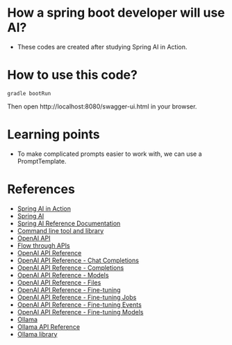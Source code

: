 # How a spring boot developer will use AI?
* These codes are created after studying Spring AI in Action.

# How to use this code?
```declarative
gradle bootRun
```
Then open http://localhost:8080/swagger-ui.html in your browser.

# Learning points
* To make complicated prompts easier to work with, we can use a PromptTemplate.

# References
* [Spring AI in Action](https://www.manning.com/books/spring-ai-in-action)
* [Spring AI](https://spring.io/projects/spring-ai)
* [Spring AI Reference Documentation](https://docs.spring.io/spring-ai/docs/current/reference/html/)
* [Command line tool and library](https://curl.se)
* [OpenAI API](https://platform.openai.com/docs/api-reference)
* [Flow through APIs](https://httpie.io)
* [OpenAI API Reference](https://platform.openai.com/docs/api-reference/chat/create)
* [OpenAI API Reference - Chat Completions](https://platform.openai.com/docs/api-reference/chat/create)
* [OpenAI API Reference - Completions](https://platform.openai.com/docs/api-reference/completions/create)
* [OpenAI API Reference - Models](https://platform.openai.com/docs/api-reference/models/list)
* [OpenAI API Reference - Files](https://platform.openai.com/docs/api-reference/files/upload)
* [OpenAI API Reference - Fine-tuning](https://platform.openai.com/docs/api-reference/fine-tuning/create)
* [OpenAI API Reference - Fine-tuning Jobs](https://platform.openai.com/docs/api-reference/fine-tuning/list)
* [OpenAI API Reference - Fine-tuning Events](https://platform.openai.com/docs/api-reference/fine-tuning/events)
* [OpenAI API Reference - Fine-tuning Models](https://platform.openai.com/docs/api-reference/fine-tuning/models)
* [Ollama](https://ollama.com)
* [Ollama API Reference](https://ollama.com/docs/api)
* [Ollama library](https://ollama.com/library)
